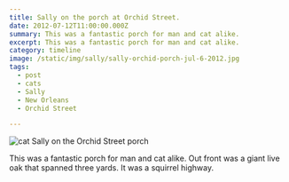 ```yaml
---
title: Sally on the porch at Orchid Street.
date: 2012-07-12T11:00:00.000Z
summary: This was a fantastic porch for man and cat alike.
excerpt: This was a fantastic porch for man and cat alike.
category: timeline
image: /static/img/sally/sally-orchid-porch-jul-6-2012.jpg
tags:
  - post 
  - cats
  - Sally
  - New Orleans
  - Orchid Street

---
```


![cat Sally on the Orchid Street porch](/static/img/sally/sally-orchid-porch-jul-6-2012.jpg "cat Sally on the Orchid Street porch")

This was a fantastic porch for man and cat alike. Out front was a giant live oak that spanned three yards. It was a squirrel highway.